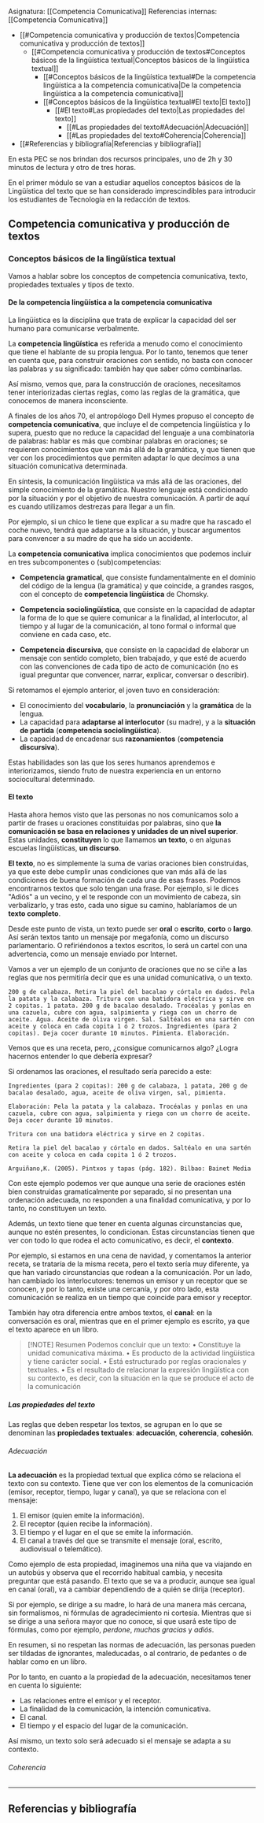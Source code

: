 Asignatura: [[Competencia Comunicativa]]
Referencias internas: [[Competencia Comunicativa]]

- [[#Competencia comunicativa y producción de textos|Competencia comunicativa y producción de textos]]
	- [[#Competencia comunicativa y producción de textos#Conceptos básicos de la lingüística textual|Conceptos básicos de la lingüística textual]]
		- [[#Conceptos básicos de la lingüística textual#De la competencia lingüística a la competencia comunicativa|De la competencia lingüística a la competencia comunicativa]]
		- [[#Conceptos básicos de la lingüística textual#El texto|El texto]]
			- [[#El texto#Las propiedades del texto|Las propiedades del texto]]
				- [[#Las propiedades del texto#Adecuación|Adecuación]]
				- [[#Las propiedades del texto#Coherencia|Coherencia]]
- [[#Referencias y bibliografía|Referencias y bibliografía]]



En esta PEC se nos brindan dos recursos principales, uno de 2h y 30 minutos de lectura y otro de tres horas.

En el primer módulo se van a estudiar aquellos conceptos básicos de la Lingüística del texto que se han considerado imprescindibles para introducir los estudiantes de Tecnología en la redacción de textos.

## Competencia comunicativa y producción de textos

### Conceptos básicos de la lingüística textual

Vamos a hablar sobre los conceptos de competencia comunicativa, texto, propiedades textuales y tipos de texto.

#### De la competencia lingüística a la competencia comunicativa

La lingüística es la disciplina que trata de explicar la capacidad del ser humano para comunicarse verbalmente. 

La **competencia lingüística** es referida a menudo como el conocimiento que tiene el hablante de su propia lengua. Por lo tanto, tenemos que tener en cuenta que, para construir oraciones con sentido, no basta con conocer las palabras y su significado: también hay que saber cómo combinarlas. 

Así mismo, vemos que, para la construcción de oraciones, necesitamos tener interiorizadas ciertas reglas, como las reglas de la gramática, que conocemos de manera inconsciente.

A finales de los años 70, el antropólogo Dell Hymes propuso el concepto de **competencia comunicativa**, que incluye el de competencia lingüística y lo supera, puesto que no reduce la capacidad del lenguaje a una combinatoria de palabras: hablar es más que combinar palabras en oraciones; se requieren conocimientos que van más allá de la gramática, y que tienen que ver con los procedimientos que permiten adaptar lo que decimos a una situación comunicativa determinada.

En síntesis, la comunicación lingüística va más allá de las oraciones, del simple conocimiento de la gramática. Nuestro lenguaje está condicionado por la situación y por el objetivo de nuestra comunicación. A partir de aquí es cuando utilizamos destrezas para llegar a un fin. 

Por ejemplo, si un chico le tiene que explicar a su madre que ha rascado el coche nuevo, tendrá que adaptarse a la situación, y buscar argumentos para convencer a su madre de que ha sido un accidente.

La **competencia comunicativa** implica conocimientos que podemos incluir en tres subcomponentes o (sub)competencias: 

- **Competencia gramatical**, que consiste fundamentalmente en el dominio del código de la lengua (la gramática) y que coincide, a grandes rasgos, con el concepto de **competencia lingüística** de Chomsky.

- **Competencia sociolingüística**, que consiste en la capacidad de adaptar la forma de lo que se quiere comunicar a la finalidad, al interlocutor, al tiempo y al lugar de la comunicación, al tono formal o informal que conviene en cada caso, etc.

- **Competencia discursiva**, que consiste en la capacidad de elaborar un mensaje con sentido completo, bien trabajado, y que esté de acuerdo con las convenciones de cada tipo de acto de comunicación (no es igual preguntar que convencer, narrar, explicar, conversar o describir).

Si retomamos el ejemplo anterior, el joven tuvo en consideración: 
- El conocimiento del **vocabulario**, la **pronunciación** y la **gramática** de la lengua.
- La capacidad para **adaptarse al interlocutor** (su madre), y a la **situación de partida** (**competencia sociolingüística**).
- La capacidad de encadenar sus **razonamientos** (**competencia discursiva**).

Estas habilidades son las que los seres humanos aprendemos e interiorizamos, siendo fruto de nuestra experiencia en un entorno sociocultural determinado.

#### El texto

Hasta ahora hemos visto que las personas no nos comunicamos solo a partir de frases u oraciones constituidas por palabras, sino que **la comunicación se basa en relaciones y unidades de un nivel superior**. Estas unidades, **constituyen** lo que llamamos **un** **texto**, o en algunas escuelas lingüísticas, **un discurso**.

**El texto**, no es simplemente la suma de varias oraciones bien construidas, ya que este debe cumplir unas condiciones que van más allá de las condiciones de buena formación de cada una de esas frases. Podemos encontrarnos textos que solo tengan una frase. Por ejemplo, si le dices "Adiós" a un vecino, y el te responde con un movimiento de cabeza, sin verbalizarlo, y tras esto, cada uno sigue su camino, hablaríamos de un **texto completo**.

Desde este punto de vista, un texto puede ser **oral** o **escrito**, **corto** o **largo**. Así serán textos tanto un mensaje por megafonía, como un discurso parlamentario. O refiriéndonos a textos escritos, lo será un cartel con una advertencia, como un mensaje enviado por Internet.

Vamos a ver un ejemplo de un conjunto de oraciones que no se ciñe a las reglas que nos permitiría decir que es una unidad comunicativa, o un texto.

```text
200 g de calabaza. Retira la piel del bacalao y córtalo en dados. Pela la patata y la calabaza. Tritura con una batidora eléctrica y sirve en 2 copitas. 1 patata. 200 g de bacalao desalado. Trocéalas y ponlas en una cazuela, cubre con agua, salpimienta y riega con un chorro de aceite. Agua. Aceite de oliva virgen. Sal. Saltéalos en una sartén con aceite y coloca en cada copita 1 ó 2 trozos. Ingredientes (para 2 copitas). Deja cocer durante 10 minutos. Pimienta. Elaboración.
```

Vemos que es una receta, pero, ¿consigue comunicarnos algo? ¿Logra hacernos entender lo que debería expresar?

Si ordenamos las oraciones, el resultado sería parecido a este:

```
Ingredientes (para 2 copitas): 200 g de calabaza, 1 patata, 200 g de bacalao desalado, agua, aceite de oliva virgen, sal, pimienta. 

Elaboración: Pela la patata y la calabaza. Trocéalas y ponlas en una cazuela, cubre con agua, salpimienta y riega con un chorro de aceite. Deja cocer durante 10 minutos. 

Tritura con una batidora eléctrica y sirve en 2 copitas. 

Retira la piel del bacalao y córtalo en dados. Saltéalo en una sartén con aceite y coloca en cada copita 1 ó 2 trozos. 

Arguiñano,K. (2005). Pintxos y tapas (pág. 182). Bilbao: Bainet Media
```

Con este ejemplo podemos ver que aunque una serie de oraciones estén bien construidas gramaticalmente por separado, si no presentan una ordenación adecuada, no responden a una finalidad comunicativa, y por lo tanto, no constituyen un texto.

Además, un texto tiene que tener en cuenta algunas circunstancias que, aunque no estén presentes, lo condicionan. Estas circunstancias tienen que ver con todo lo que rodea el acto comunicativo, es decir, el **contexto**.

Por ejemplo, si estamos en una cena de navidad, y comentamos la anterior receta, se trataría de la misma receta, pero el texto sería muy diferente, ya que han variado circunstancias que rodean a la comunicación. Por un lado, han cambiado los interlocutores: tenemos un emisor y un receptor que se conocen, y por lo tanto, existe una cercanía, y por otro lado, esta comunicación se realiza en un tiempo que coincide para emisor y receptor.

También hay otra diferencia entre ambos textos, el **canal**: en la conversación es oral, mientras que en el primer ejemplo es escrito, ya que el texto aparece en un libro.


> [!NOTE] Resumen
> Podemos concluir que un texto: 
> • Constituye la unidad comunicativa máxima. 
> • Es producto de la actividad lingüística y tiene carácter social. 
> • Está estructurado por reglas oracionales y textuales. 
> • Es el resultado de relacionar la expresión lingüística con su contexto, es decir, con la situación en la que se produce el acto de la comunicación

##### Las propiedades del texto

Las reglas que deben respetar los textos, se agrupan en lo que se denominan las **propiedades textuales**: **adecuación**, **coherencia**, **cohesión**.

###### Adecuación

**La adecuación** es la propiedad textual que explica cómo se relaciona el texto con su contexto. Tiene que ver con los elementos de la comunicación (emisor, receptor, tiempo, lugar y canal), ya que se relaciona con el mensaje:

1) El emisor (quien emite la información).
2) El receptor (quien recibe la información).
3) El tiempo y el lugar en el que se emite la información.
4) El canal a través del que se transmite el mensaje (oral, escrito, audiovisual o telemático).

Como ejemplo de esta propiedad, imaginemos una niña que va viajando en un autobús y observa que el recorrido habitual cambia, y necesita preguntar que está pasando. El texto que se va a producir, aunque sea igual en canal (oral), va a cambiar dependiendo de a quién se dirija (receptor).

Si por ejemplo, se dirige a su madre, lo hará de una manera más cercana, sin formalismos, ni fórmulas de agradecimiento ni cortesía. Mientras que si se dirige a una señora mayor que no conoce, si que usará este tipo de fórmulas, como por ejemplo, *perdone*, *muchas gracias* y *adiós*.

En resumen, si no respetan las normas de adecuación, las personas pueden ser tildadas de ignorantes, maleducadas, o al contrario, de pedantes o de hablar como en un libro.

Por lo tanto, en cuanto a la propiedad de la adecuación, necesitamos tener en cuenta lo siguiente:

- Las relaciones entre el emisor y el receptor.
- La finalidad de la comunicación, la intención comunicativa.
- El canal.
- El tiempo y el espacio del lugar de la comunicación.

Así mismo, un texto solo será adecuado si el mensaje se adapta a su contexto.

###### Coherencia





----

## Referencias y bibliografía

